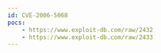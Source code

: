 ```yaml
---
id: CVE-2006-5068
pocs:
    - https://www.exploit-db.com/raw/2432
    - https://www.exploit-db.com/raw/2433
---
```

